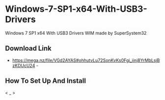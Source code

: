 # Windows-7-SP1-x64-With-USB3-Drivers
Windows 7 SP1 x64 With USB3 Drivers WIM made by SuperSystem32

Download Link
-
- https://mega.nz/file/VGd2AYAS#ohhutvLu72SonKvKs0Fgi_iinj8YrMbLsjBzKDUcU24 -

How To Set Up And Install
- 
< _ >
